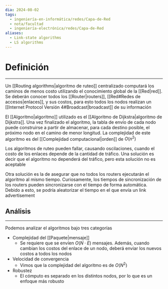```yaml
---
dia: 2024-08-02
tags:
  - ingeniería-en-informática/redes/Capa-de-Red
  - nota/facultad
  - ingeniería-electrónica/redes/Capa-de-Red
aliases:
  - Link-state algorithms
  - LS algorithms
---
```

# Definición
---
Un [[Routing algorithms|algoritmo de ruteo]] centralizado computará los caminos de menos costo utilizando el conocimiento global de la [[Red|red]]. Se deberán conocer todos los [[Router|routers]], [[Red#Redes de accesos|enlaces]], y sus costos, para esto todos los nodos realizan un [[Internet Protocol Versión 4#Broadcast|broadcast]] de su información

El [[Algoritmo|algoritmo]] utilizado es el [[Algoritmo de Dijkstra|algoritmo de Dijkstra]]. Una vez finalizado el algoritmo, la tabla de envío de cada nodo puede construirse a partir de almacenar, para cada destino posible, el próximo nodo en el camino de menor longitud. La complejidad de este algoritmo es del [[Complejidad computacional|orden]] de $O\left( n^2 \right)$ 

Los algoritmos de ruteo pueden fallar, causando oscilaciones, cuando el costo de los enlaces depende de la cantidad de tráfico. Una solución es decir que el algoritmo no dependerá del tráfico, pero esta solución no es aceptable

Otra solución es la de asegurar que no todos los routers ejecutarán el algoritmo al mismo tiempo. Curiosamente, los tiempos de sincronización de los routers pueden sincronizarse con el tiempo de forma automática. Debido a esto, se podría aleatorizar el tiempo en el que envía un link advertisement

## Análisis
---
Podemos analizar el algoritmos bajo tres categorías
* Complejidad del [[Paquete|mensaje]]
    * Se requiere que se envíen $O(N\cdot E)$ mensajes. Además, cuando cambian los costos del enlace de un nodo, deberá enviar los nuevos costos a todos los nodos
* Velocidad de convergencia
    * Vimos que la complejidad del algoritmo es de $O(N^2)$
* Robustez
    * El cómputo es separado en los distintos nodos, por lo que es un enfoque más robusto